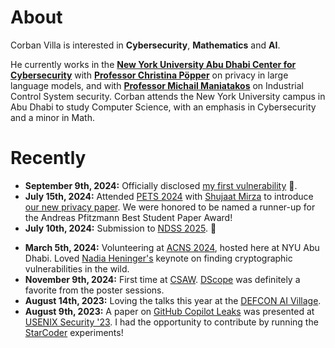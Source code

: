 # About

Corban Villa is interested in **Cybersecurity**, **Mathematics** and **AI**. 

He currently works in the **[New York University Abu Dhabi Center for Cybersecurity](https://nyuad.nyu.edu/en/research/faculty-labs-and-projects/nyuad-ccs.html)** with **[Professor Christina Pöpper](https://poepper.net/)** on privacy in large language models, and with **[Professor Michail Maniatakos](https://wp.nyu.edu/momalab/)** on Industrial Control System security. Corban attends the New York University campus in Abu Dhabi to study Computer Science, with an emphasis in Cybersecurity and a minor in Math.

# Recently

- **September 9th, 2024:** Officially disclosed [my first vulnerability](https://certvde.com/en/advisories/VDE-2024-046/) 🥳.
- **July 15th, 2024:** Attended [PETS 2024](https://petsymposium.org/2024/) with [Shujaat Mirza](https://shujaatmirza.com/) to introduce [our new privacy paper](https://petsymposium.org/popets/2024/popets-2024-0109.pdf). We were honored to be named a runner-up for the Andreas Pfitzmann Best Student Paper Award!
- **July 10th, 2024:** Submission to [NDSS 2025](https://www.ndss-symposium.org/ndss2025/). 🤞
<!-- - **April 30th, 2024:** First time submitting a paper as a first author to [CCS '2024](https://www.sigsac.org/ccs/CCS2024/home.html). Fingers crossed! 🥳 -->
<!-- - **March 15th, 2024:** First paper submission to [PETS 2024](https://petsymposium.org/)! 🎉 -->
- **March 5th, 2024:** Volunteering at [ACNS 2024](https://wp.nyu.edu/acns2024/), hosted here at NYU Abu Dhabi. Loved [Nadia Heninger's](https://cseweb.ucsd.edu/~nadiah/) keynote on finding cryptographic vulnerabilities in the wild.
- **November 9th, 2024:** First time at [CSAW](https://www.csaw.io/). [DScope](https://www.usenix.org/conference/usenixsecurity23/presentation/pauley) was definitely a favorite from the poster sessions.
- **August 14th, 2023:** Loving the talks this year at the [DEFCON AI Village](https://aivillage.org/).
- **August 9th, 2023:** A paper on [GitHub Copilot Leaks](https://www.usenix.org/conference/usenixsecurity23/presentation/niu) was presented at [USENIX Security '23](https://www.usenix.org/conference/usenixsecurity23). I had the opportunity to contribute by running the [StarCoder](https://drive.google.com/file/d/1cN-b9GnWtHzQRoE7M7gAEyivY0kl4BYs/view) experiments!
